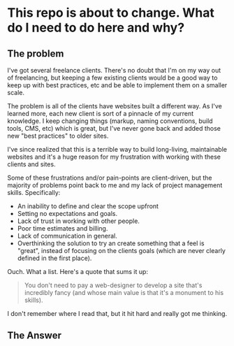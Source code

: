 
# This repo is about to change.  What do I need to do here and why?

## The problem

I've got several freelance clients.  There's no doubt that I'm on my way out of freelancing, but keeping a few existing clients would be a good way to keep up with best practices, etc and be able to implement them on a smaller scale.

The problem is all of the clients have websites built a different way.  As I've learned more, each new client is sort of a pinnacle of my current knowledge.  I keep changing things (markup, naming conventions, build tools, CMS, etc) which is great, but I've never gone back and added those new "best practices" to older sites.

I've since realized that this is a terrible way to build long-living, maintainable websites and it's a huge reason for my frustration with working with these clients and sites.

Some of these frustrations and/or pain-points are client-driven, but the majority of problems point back to me and my lack of project management skills.  Specifically:

* An inability to define and clear the scope upfront 
* Setting no expectations and goals.
* Lack of trust in working with other people. 
* Poor time estimates and billing.
* Lack of communication in general.
* Overthinking the solution to try an create something that a feel is "great", instead of focusing on the clients goals (which are never clearly defined in the first place).

Ouch.  What a list.  Here's a quote that sums it up:

> You don't need to pay a web-designer to develop a site that's incredibly fancy (and whose main value is that it's a monument to his skills).

I don't remember where I read that, but it hit hard and really got me thinking.

## The Answer



